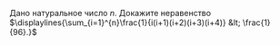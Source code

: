 Дано натуральное число $n$. Докажите неравенство $\displaylines{\sum_{i=1}^{n}\frac{1}{i(i+1)(i+2)(i+3)(i+4)}  &lt;  \frac{1}{96}.}$